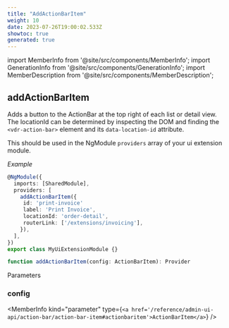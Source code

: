 ```yaml
---
title: "AddActionBarItem"
weight: 10
date: 2023-07-26T19:00:02.533Z
showtoc: true
generated: true
---
```

<!-- This file was generated from the Vendure source. Do not modify. Instead, re-run the "docs:build" script -->
import MemberInfo from '@site/src/components/MemberInfo';
import GenerationInfo from '@site/src/components/GenerationInfo';
import MemberDescription from '@site/src/components/MemberDescription';


## addActionBarItem

<GenerationInfo sourceFile="packages/admin-ui/src/lib/core/src/providers/nav-builder/nav-builder.service.ts" sourceLine="120" packageName="@vendure/admin-ui" />

Adds a button to the ActionBar at the top right of each list or detail view. The locationId can
be determined by inspecting the DOM and finding the `<vdr-action-bar>` element and its
`data-location-id` attribute.

This should be used in the NgModule `providers` array of your ui extension module.

*Example*

```ts
@NgModule({
  imports: [SharedModule],
  providers: [
    addActionBarItem({
     id: 'print-invoice'
     label: 'Print Invoice',
     locationId: 'order-detail',
     routerLink: ['/extensions/invoicing'],
    }),
  ],
})
export class MyUiExtensionModule {}
```

```ts title="Signature"
function addActionBarItem(config: ActionBarItem): Provider
```
Parameters

### config

<MemberInfo kind="parameter" type={`<a href='/reference/admin-ui-api/action-bar/action-bar-item#actionbaritem'>ActionBarItem</a>`} />

